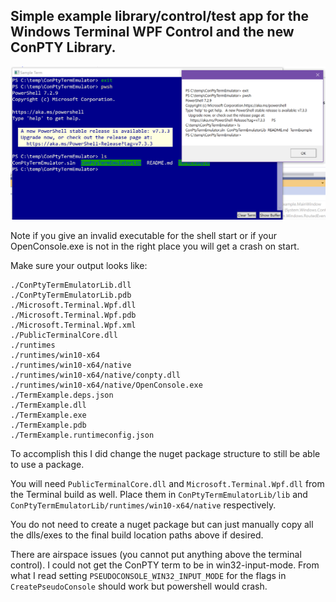 ## Simple example library/control/test app for the Windows Terminal WPF Control and the new ConPTY Library.

![](TermExample/Screenshot.png)

Note if you give an invalid executable for the shell start or if your OpenConsole.exe is not in the right place you will get a crash on start.

Make sure your output looks like:

```
./ConPtyTermEmulatorLib.dll
./ConPtyTermEmulatorLib.pdb
./Microsoft.Terminal.Wpf.dll
./Microsoft.Terminal.Wpf.pdb
./Microsoft.Terminal.Wpf.xml
./PublicTerminalCore.dll
./runtimes
./runtimes/win10-x64
./runtimes/win10-x64/native
./runtimes/win10-x64/native/conpty.dll
./runtimes/win10-x64/native/OpenConsole.exe
./TermExample.deps.json
./TermExample.dll
./TermExample.exe
./TermExample.pdb
./TermExample.runtimeconfig.json
```

To accomplish this I did change the nuget package structure to still be able to use a package.

You will need `PublicTerminalCore.dll` and `Microsoft.Terminal.Wpf.dll` from the Terminal build as well.  Place them in `ConPtyTermEmulatorLib/lib` and `ConPtyTermEmulatorLib/runtimes/win10-x64/native` respectively.

You do not need to create a nuget package but can just manually copy all the dlls/exes to the final build location paths above if desired.

There are airspace issues (you cannot put anything above the terminal control).  I could not get the ConPTY term to be in win32-input-mode.  From what I read setting `PSEUDOCONSOLE_WIN32_INPUT_MODE` for the flags in `CreatePseudoConsole` should work but powershell would crash.